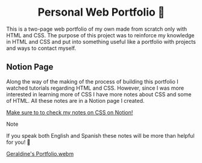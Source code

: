 <h1 align="center">Personal Web Portfolio 📓</h1> 

This is a two-page web portfolio of my own made from scratch only with HTML and CSS. The purpose of this project was to reinforce my knowledge in HTML and CSS and put into something useful like a portfolio with projects and ways to contact myself. 



## **Notion Page**

Along the way of the making of the process of building this portfolio I watched tutorials regarding HTML and CSS. However, since I was more interested in learning more of CSS I have more notes about CSS and some of HTML. All these notes are in a Notion page I created. <br>

<a href="https://seasoned-pound-cb0.notion.site/CSS-423b43d8b8d14e98ab65f48c0d4affbc?pvs=4">Make sure to to check my notes on CSS on Notion!</a>

> [!NOTE]
> If you speak both English and Spanish these notes will be more than helpful for you! 🌟

[Geraldine's Portfolio.webm](https://github.com/gporras24/portfolio/assets/106274902/74355704-d317-4272-90a2-ee586dc2fff1)
